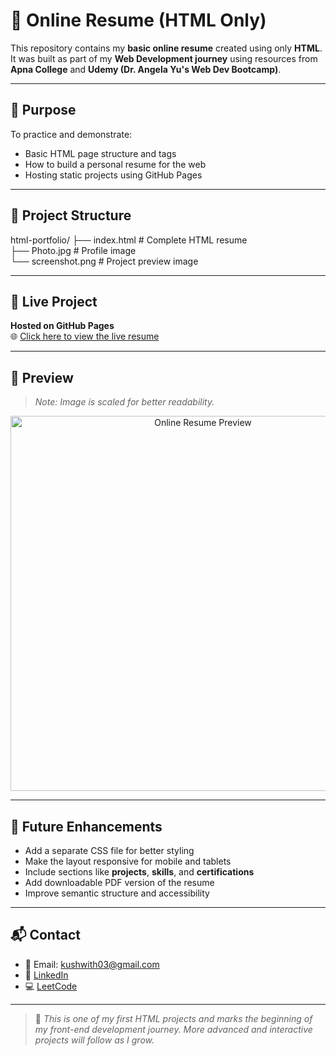 # 📄 Online Resume (HTML Only)

This repository contains my **basic online resume** created using only **HTML**.  
It was built as part of my **Web Development journey** using resources from **Apna College** and **Udemy (Dr. Angela Yu's Web Dev Bootcamp)**.

---

## 🧠 Purpose

To practice and demonstrate:
- Basic HTML page structure and tags
- How to build a personal resume for the web
- Hosting static projects using GitHub Pages

---

## 📁 Project Structure

html-portfolio/
├── index.html         # Complete HTML resume  
├── Photo.jpg          # Profile image  
└── screenshot.png     # Project preview image  

---

## 🔗 Live Project

**Hosted on GitHub Pages**  
🌐 [Click here to view the live resume](https://kushwith03.github.io/html-portfolio/)

---

## 📸 Preview

> *Note: Image is scaled for better readability.*

<p align="center">
  <img src="./screenshot.png" alt="Online Resume Preview" width="600px">
</p>

---

## 🚧 Future Enhancements

- Add a separate CSS file for better styling  
- Make the layout responsive for mobile and tablets  
- Include sections like **projects**, **skills**, and **certifications**  
- Add downloadable PDF version of the resume  
- Improve semantic structure and accessibility  

---

## 📬 Contact

- 📧 Email: kushwith03@gmail.com  
- 🔗 [LinkedIn](https://www.linkedin.com/in/kushwith03)  
- 💻 [LeetCode](https://leetcode.com/u/kushwith_03)

---

> 🌱 *This is one of my first HTML projects and marks the beginning of my front-end development journey. More advanced and interactive projects will follow as I grow.*
